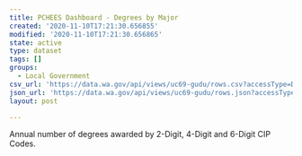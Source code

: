 ```yaml
---
title: PCHEES Dashboard - Degrees by Major
created: '2020-11-10T17:21:30.656855'
modified: '2020-11-10T17:21:30.656865'
state: active
type: dataset
tags: []
groups:
  - Local Government
csv_url: 'https://data.wa.gov/api/views/uc69-gudu/rows.csv?accessType=DOWNLOAD'
json_url: 'https://data.wa.gov/api/views/uc69-gudu/rows.json?accessType=DOWNLOAD'
layout: post

---
```

Annual number of degrees awarded by 2-Digit, 4-Digit and 6-Digit CIP Codes.
